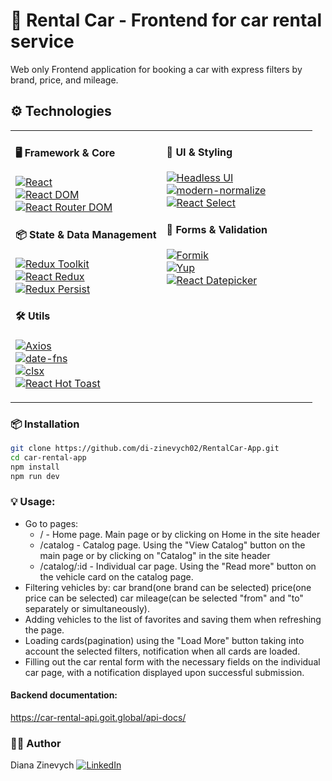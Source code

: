 # 🚗 Rental Car - Frontend for car rental service

Web only Frontend application for booking a car with express filters by brand, price, and mileage.

## ⚙️ Technologies

<table>
<tr>
<td valign="top" width="50%">

#### 🖥 Framework & Core

[![React](https://img.shields.io/badge/React-61DAFB?style=flat&logo=react&logoColor=black)](https://react.dev/)  
[![React DOM](https://img.shields.io/badge/React_DOM-61DAFB?style=flat&logo=react&logoColor=black)](https://react.dev/)  
[![React Router DOM](https://img.shields.io/badge/React_Router_DOM-CA4245?style=flat&logo=react-router&logoColor=white)](https://reactrouter.com/)

#### 📦 State & Data Management

[![Redux Toolkit](https://img.shields.io/badge/Redux_Toolkit-764ABC?style=flat&logo=redux&logoColor=white)](https://redux-toolkit.js.org/)  
[![React Redux](https://img.shields.io/badge/React_Redux-764ABC?style=flat&logo=redux&logoColor=white)](https://react-redux.js.org/)  
[![Redux Persist](https://img.shields.io/badge/Redux_Persist-764ABC?style=flat&logo=redux&logoColor=white)](https://github.com/rt2zz/redux-persist)

#### 🛠 Utils

[![Axios](https://img.shields.io/badge/Axios-5A29E4?style=flat)](https://axios-http.com/)  
[![date-fns](https://img.shields.io/badge/date--fns-770C56?style=flat)](https://date-fns.org/)  
[![clsx](https://img.shields.io/badge/clsx-2F4F4F?style=flat)](https://github.com/lukeed/clsx)  
[![React Hot Toast](https://img.shields.io/badge/React_Hot_Toast-FFDD00?style=flat)](https://react-hot-toast.com/)

</td>
<td valign="top" width="50%">

#### 🎨 UI & Styling

[![Headless UI](https://img.shields.io/badge/Headless_UI-66E3FF?style=flat&logo=headlessui&logoColor=black)](https://headlessui.com/)  
[![modern-normalize](https://img.shields.io/badge/modern--normalize-000000?style=flat)](https://github.com/sindresorhus/modern-normalize)  
[![React Select](https://img.shields.io/badge/React_Select-61DAFB?style=flat&logo=react&logoColor=black)](https://react-select.com/)

#### 📝 Forms & Validation

[![Formik](https://img.shields.io/badge/Formik-FF5733?style=flat)](https://formik.org/)  
[![Yup](https://img.shields.io/badge/Yup-4B8BBE?style=flat)](https://github.com/jquense/yup)  
[![React Datepicker](https://img.shields.io/badge/React_Datepicker-4A90E2?style=flat)](https://reactdatepicker.com/)

</td>
</tr>
</table>

### 📦 Installation

```bash
git clone https://github.com/di-zinevych02/RentalCar-App.git
cd car-rental-app
npm install
npm run dev
```

### 💡 Usage:

- Go to pages:
  - / - Home page.
    Main page or by clicking on Home in the site header
  - /catalog - Catalog page.
    Using the "View Catalog" button on the main page or by clicking on "Catalog" in the site header
  - /catalog/:id - Individual car page.
    Using the "Read more" button on the vehicle card on the catalog page.
- Filtering vehicles by:
  car brand(one brand can be selected)
  price(one price can be selected)
  car mileage(can be selected "from" and "to" separately or simultaneously).
- Adding vehicles to the list of favorites and saving them when refreshing the page.
- Loading cards(pagination) using the "Load More" button taking into account the selected filters, notification when all cards are loaded.
- Filling out the car rental form with the necessary fields on the individual car page, with a notification displayed upon successful submission.

#### Backend documentation:

https://car-rental-api.goit.global/api-docs/

### 👨‍💻 Author

Diana Zinevych
[![LinkedIn](https://img.shields.io/badge/LinkedIn-0077B5?logo=linkedin&logoColor=white)](https://www.linkedin.com/in/diana-zinevych/)
